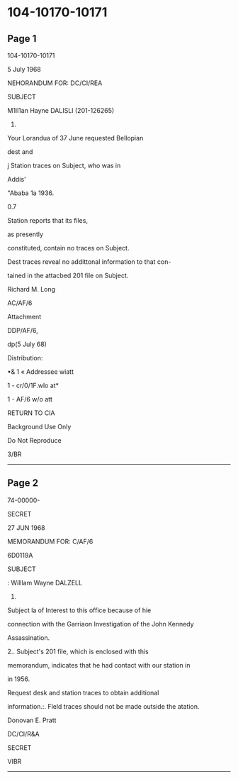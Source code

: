 # 104-10170-10171

## Page 1

104-10170-10171

5 July 1968

NEHORANDUM FOR: DC/CI/REA

SUBJECT

M1ll1an Hayne DALISLI (201-126265)

1.

Your Lorandua of 37 June requested Bellopian

dest and

j Station traces on Subject, who was in

Addis'

"Ababa 1a 1936.

0.7

Station reports that its files,

as presently

constituted, contain no traces on Subject.

Dest traces reveal no addittonal information to that con-

tained in the attacbed 201 file on Subject.

Richard M. Long

AC/AF/6

Attachment

DDP/AF/6,

dp(5 July 68)

Distribution:

•& 1 « Addressee wiatt

1 - cr/0/1F.wlo at*

1 - AF/6 w/o att

RETURN TO CIA

Background Use Only

Do Not Reproduce

3/BR

---

## Page 2

74-00000-

SECRET

27 JUN 1968

MEMORANDUM FOR: C/AF/6

6D0119A

SUBJECT

: Willlam Wayne DALZELL

1.

Subject la of Interest to this office because of hie

connection with the Garriaon Investigation of the John Kennedy

Assassination.

2.. Subject's 201 file, which is enclosed with this

memorandum, indicates that he had contact with our station in

in 1956.

Request desk and station traces to obtain additional

information.:. Fleld traces should not be made outside the atation.

Donovan E. Pratt

DC/CI/R&A

SECRET

VIBR

---

